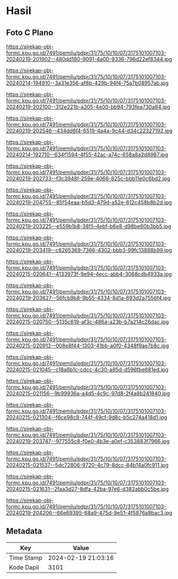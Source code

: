 # Hasil

## Foto C Plano

https://sirekap-obj-formc.kpu.go.id/7491/pemilu/pdpr/31/75/10/10/07/3175101007103-20240219-201902--480dd180-9091-4a00-9336-796d22ef8344.jpg

https://sirekap-obj-formc.kpu.go.id/7491/pemilu/pdpr/31/75/10/10/07/3175101007103-20240214-194910--3a31e356-af8b-429b-94f4-75a7b08957ab.jpg

https://sirekap-obj-formc.kpu.go.id/7491/pemilu/pdpr/31/75/10/10/07/3175101007103-20240219-202100--312e221b-a305-4e00-bb94-793fea730a84.jpg

https://sirekap-obj-formc.kpu.go.id/7491/pemilu/pdpr/31/75/10/10/07/3175101007103-20240219-202546--434dd6f4-6519-4a4a-9c44-d34c22327192.jpg

https://sirekap-obj-formc.kpu.go.id/7491/pemilu/pdpr/31/75/10/10/07/3175101007103-20240214-192710--634f1594-4f55-42ac-a74c-658a8a2d8987.jpg

https://sirekap-obj-formc.kpu.go.id/7491/pemilu/pdpr/31/75/10/10/07/3175101007103-20240219-202733--f3c3948f-259e-4066-825c-bbb11e0c6bd2.jpg

https://sirekap-obj-formc.kpu.go.id/7491/pemilu/pdpr/31/75/10/10/07/3175101007103-20240219-204755--85f54eaa-b5d3-479d-a52e-612c458b8b2d.jpg

https://sirekap-obj-formc.kpu.go.id/7491/pemilu/pdpr/31/75/10/10/07/3175101007103-20240219-203225--e559b1b8-38f5-4ebf-b6e8-d98be60b3bb5.jpg

https://sirekap-obj-formc.kpu.go.id/7491/pemilu/pdpr/31/75/10/10/07/3175101007103-20240219-203419--c8265369-7366-4302-bbb3-99fc13888b99.jpg

https://sirekap-obj-formc.kpu.go.id/7491/pemilu/pdpr/31/75/10/10/07/3175101007103-20240215-020641--4133973f-9e94-4ecc-abb4-3068cdb4933a.jpg

https://sirekap-obj-formc.kpu.go.id/7491/pemilu/pdpr/31/75/10/10/07/3175101007103-20240219-203627--56fcb9b8-9b55-4334-8d1a-693d2a7556f4.jpg

https://sirekap-obj-formc.kpu.go.id/7491/pemilu/pdpr/31/75/10/10/07/3175101007103-20240215-020750--5135c619-af3c-486a-a23b-b7a214c26dac.jpg

https://sirekap-obj-formc.kpu.go.id/7491/pemilu/pdpr/31/75/10/10/07/3175101007103-20240215-020913--008e8f44-1303-41bb-a0f0-4348f9ae7b8c.jpg

https://sirekap-obj-formc.kpu.go.id/7491/pemilu/pdpr/31/75/10/10/07/3175101007103-20240215-021045--c18a6b1c-cdcc-4c30-a85d-d596fbe681ed.jpg

https://sirekap-obj-formc.kpu.go.id/7491/pemilu/pdpr/31/75/10/10/07/3175101007103-20240215-021156--9b99936a-a4d5-4c9c-97d8-2f4a8b241840.jpg

https://sirekap-obj-formc.kpu.go.id/7491/pemilu/pdpr/31/75/10/10/07/3175101007103-20240215-021304--f6ce98c8-744f-49cf-9d8c-b5c274a418d1.jpg

https://sirekap-obj-formc.kpu.go.id/7491/pemilu/pdpr/31/75/10/10/07/3175101007103-20240219-203747--977555c8-f0e0-4b3e-a0ef-c353883f7966.jpg

https://sirekap-obj-formc.kpu.go.id/7491/pemilu/pdpr/31/75/10/10/07/3175101007103-20240215-021537--5dc72806-9720-4c79-8dcc-84b14a0fc911.jpg

https://sirekap-obj-formc.kpu.go.id/7491/pemilu/pdpr/31/75/10/10/07/3175101007103-20240215-021631--2faa3d27-8dfa-42ba-97e6-d382abb0c5be.jpg

https://sirekap-obj-formc.kpu.go.id/7491/pemilu/pdpr/31/75/10/10/07/3175101007103-20240219-204206--66e69395-68a9-475d-9e51-4f5876a8bac3.jpg


## Metadata

| Key        | Value               |
| ---------- | ------------------- |
| Time Stamp | 2024-02-19 21:03:16 |
| Kode Dapil | 3101                |



